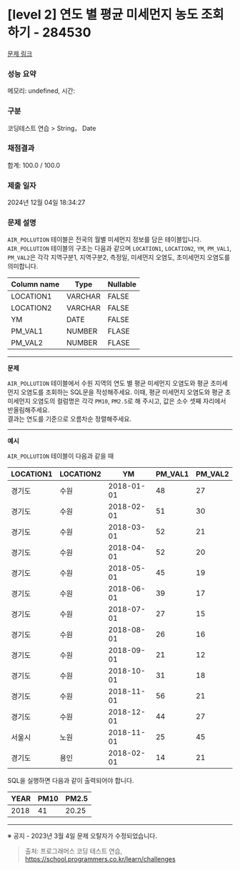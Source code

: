 # \[level 2] 연도 별 평균 미세먼지 농도 조회하기 - 284530

[문제 링크](https://school.programmers.co.kr/learn/courses/30/lessons/284530)

### 성능 요약

메모리: undefined, 시간:

### 구분

코딩테스트 연습 > String， Date

### 채점결과

합계: 100.0 / 100.0

### 제출 일자

2024년 12월 04일 18:34:27

### 문제 설명

`AIR_POLLUTION` 테이블은 전국의 월별 미세먼지 정보를 담은 테이블입니다. `AIR_POLLUTION` 테이블의 구조는 다음과 같으며 `LOCATION1`, `LOCATION2`, `YM`, `PM_VAL1`, `PM_VAL2`은 각각 지역구분1, 지역구분2, 측정일, 미세먼지 오염도, 초미세먼지 오염도를 의미합니다.

| Column name | Type    | Nullable |
| ----------- | ------- | -------- |
| LOCATION1   | VARCHAR | FALSE    |
| LOCATION2   | VARCHAR | FALSE    |
| YM          | DATE    | FALSE    |
| PM\_VAL1    | NUMBER  | FLASE    |
| PM\_VAL2    | NUMBER  | FLASE    |

***

**문제**

`AIR_POLLUTION` 테이블에서 수원 지역의 연도 별 평균 미세먼지 오염도와 평균 초미세먼지 오염도를 조회하는 SQL문을 작성해주세요. 이때, 평균 미세먼지 오염도와 평균 초미세먼지 오염도의 컬럼명은 각각 `PM10`, `PM2.5`로 해 주시고, 값은 소수 셋째 자리에서 반올림해주세요.\
결과는 연도를 기준으로 오름차순 정렬해주세요.

***

**예시**

`AIR_POLLUTION` 테이블이 다음과 같을 때

| LOCATION1 | LOCATION2 | YM         | PM\_VAL1 | PM\_VAL2 |
| --------- | --------- | ---------- | -------- | -------- |
| 경기도       | 수원        | 2018-01-01 | 48       | 27       |
| 경기도       | 수원        | 2018-02-01 | 51       | 30       |
| 경기도       | 수원        | 2018-03-01 | 52       | 21       |
| 경기도       | 수원        | 2018-04-01 | 52       | 20       |
| 경기도       | 수원        | 2018-05-01 | 45       | 19       |
| 경기도       | 수원        | 2018-06-01 | 39       | 17       |
| 경기도       | 수원        | 2018-07-01 | 27       | 15       |
| 경기도       | 수원        | 2018-08-01 | 26       | 16       |
| 경기도       | 수원        | 2018-09-01 | 21       | 12       |
| 경기도       | 수원        | 2018-10-01 | 31       | 18       |
| 경기도       | 수원        | 2018-11-01 | 56       | 21       |
| 경기도       | 수원        | 2018-12-01 | 44       | 27       |
| 서울시       | 노원        | 2018-11-01 | 25       | 45       |
| 경기도       | 용인        | 2018-02-01 | 14       | 21       |

SQL을 실행하면 다음과 같이 출력되어야 합니다.

| YEAR | PM10 | PM2.5 |
| ---- | ---- | ----- |
| 2018 | 41   | 20.25 |

***

※ 공지 - 2023년 3월 4일 문제 오탈자가 수정되었습니다.

> 출처: 프로그래머스 코딩 테스트 연습, https://school.programmers.co.kr/learn/challenges
